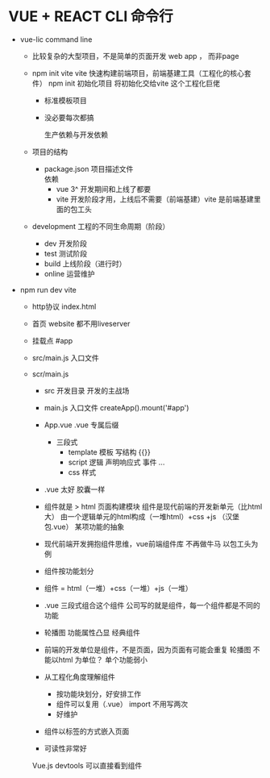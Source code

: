 # VUE + REACT CLI 命令行

- vue-lic command line 
   - 比较复杂的大型项目，不是简单的页面开发
    web app ， 而非page
   - npm init vite
     vite 快速构建前端项目，前端基建工具（工程化的核心套件）
     npm init 初始化项目  将初始化交给vite 这个工程化巨佬
      - 标准模板项目
       - 没必要每次都搞 

         生产依赖与开发依赖

    - 项目的结构
      - package.json 项目描述文件  
        依赖
        - vue 3^ 开发期间和上线了都要
        - vite 开发阶段才用，上线后不需要（前端基建）vite 是前端基建里面的包工头

    - development 工程的不同生命周期（阶段）
       - dev 开发阶段
       - test    测试阶段
       - build 上线阶段（进行时）
       - online 运营维护

- npm run dev vite
  - http协议 index.html
   - 首页 website   都不用liveserver
   - 挂载点 #app
   - src/main.js 入口文件

  - scr/main.js
    - src 开发目录
      开发的主战场
    - main.js 入口文件
      createApp().mount('#app')
    - App.vue
      .vue 专属后缀
      - 三段式
        - template 模板 写结构 {{}}
        - script 逻辑
          声明响应式
          事件
          ...
        - css 样式

    - .vue 太好 胶囊一样 
    - 组件就是 > html 页面构建模块
     组件是现代前端的开发新单元（比html大）
     由一个逻辑单元的html构成（一堆html）+css +js  （汉堡包.vue）
     某项功能的抽象

     - 现代前端开发拥抱组件思维，vue前端组件库    不再做牛马  以包工头为例 
     - 组件按功能划分 
     - 组件 = html（一堆）+css（一堆）+js（一堆）
     - .vue 三段式组合这个组件
      公司写的就是组件，每一个组件都是不同的功能
     - 轮播图 功能属性凸显 经典组件
     - 前端的开发单位是组件，不是页面，因为页面有可能会重复 轮播图
        不能以html 为单位？ 单个功能弱小 
     - 从工程化角度理解组件
       - 按功能块划分，好安排工作
       - 组件可以复用（.vue） import 不用写两次
       - 好维护
     - 组件以标签的方式嵌入页面
     - 可读性非常好

     Vue.js devtools 可以直接看到组件